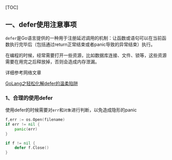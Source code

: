 [TOC]

## 一、defer使用注意事项

`defer`是Go语言提供的一种用于注册延迟调用的机制：让函数或语句可以在当前函数执行完毕后（包括通过return正常结束或者panic导致的异常结束）执行。 

在编程的时候，经常需要打开一些资源，比如数据库连接、文件、锁等，这些资源需要在用完之后释放掉，否则会造成内存泄漏。 

详细参考网络文章

[GoLang之轻松化解defer的温柔陷阱](https://www.cnblogs.com/qcrao-2018/p/10367346.html)

### 1、合理的使用defer

使用defer的时候需要对`err`和`对象`进行判断，以免造成隐形的panic

```go
f,err := os.Open(filename)
if err != nil {
    panic(err)
}

if f != nil {
    defer f.Close()
}
```

































